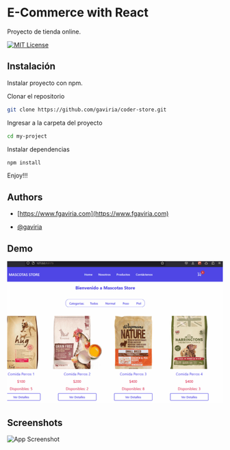 # E-Commerce with React

Proyecto de tienda online.

[![MIT License](https://img.shields.io/badge/License-MIT-green.svg)](https://choosealicense.com/licenses/mit/)

## Instalación

Instalar proyecto con npm.

Clonar el repositorio

```bash
git clone https://github.com/gaviria/coder-store.git
```

Ingresar a la carpeta del proyecto

```bash
cd my-project
```

Instalar dependencias

```bash
npm install
```

Enjoy!!!

## Authors

-   [https://www.fgaviria.com](https://www.fgaviria.com)

-   [@gaviria](https://www.github.com/gaviria)

## Demo

![App Screenshot](https://github.com/gaviria/coder-store/blob/master/public/images/web.gif)

## Screenshots

![App Screenshot](https://via.placeholder.com/468x300?text=App+Screenshot+Here)
